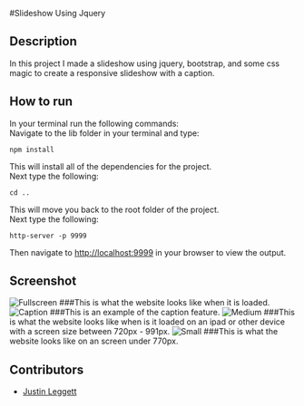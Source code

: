 #Slideshow Using Jquery



## Description
In this project I made a slideshow using jquery, bootstrap, and some css magic to create a responsive slideshow with a caption.


## How to run
In your terminal run the following commands:
<br />
Navigate to the lib folder in your terminal and type:
```
npm install
```
This will install all of the dependencies for the project.
<br />
Next type the following:
```
cd ..
```
This will move you back to the root folder of the project.
<br />
Next type the following:
```
http-server -p 9999
```
Then navigate to [http://localhost:9999](http://localhost:9999) in your browser to view the output.

## Screenshot
![Fullscreen](img/Fullscreen.png)
###This is what the website looks like when it is loaded.
![Caption](img/Caption.png)
###This is an example of the caption feature.
![Medium](img/Fullscreen.png)
###This is what the website looks like when is it loaded on an ipad or other device with a screen size between 720px - 991px.
![Small](img/Small.png)
###This is what the website looks like on an screen under 770px.

## Contributors
- [Justin Leggett](https://github.com/justinal64)